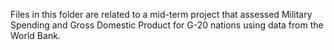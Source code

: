 Files in this folder are related to a mid-term project that assessed Military Spending and Gross Domestic Product for G-20 nations using data from the World Bank. 
